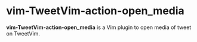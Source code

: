 # vim-TweetVim-action-open_media

**vim-TweetVim-action-open_media** is a Vim plugin to open media of tweet on TweetVim.
